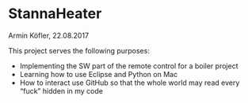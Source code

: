 # StannaHeater

Armin Köfler, 22.08.2017

This project serves the following purposes:

- Implementing the SW part of the remote control for a boiler project
- Learning how to use Eclipse and Python on Mac
- How to interact use GitHub so that the whole world may read every “fuck” hidden in my code
